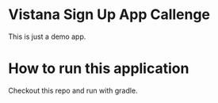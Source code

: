 # Vistana Sign Up App Callenge
This is just a demo app.

# How to run this application
Checkout this repo and run with gradle.

